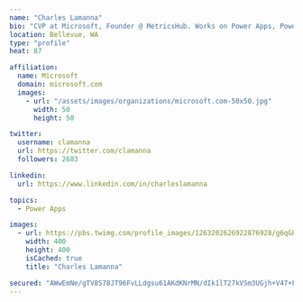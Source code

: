 ```yaml
---
name: "Charles Lamanna"
bio: "CVP at Microsoft, Founder @ MetricsHub. Works on Power Apps, Power Automate, Power Virtual Agent, Common Data Service and Dynamics 365."
location: Bellevue, WA
type: "profile"
heat: 87

affiliation:
  name: Microsoft
  domain: microsoft.com
  images:
    - url: "/assets/images/organizations/microsoft.com-50x50.jpg"
      width: 50
      height: 50

twitter:
  username: clamanna
  url: https://twitter.com/clamanna
  followers: 2683

linkedin:
  url: https://www.linkedin.com/in/charleslamanna

topics:
  - Power Apps

images:
  - url: https://pbs.twimg.com/profile_images/1263202626922876928/g6qGbHZ-_400x400.jpg
    width: 400
    height: 400
    isCached: true
    title: "Charles Lamanna"

secured: "AWwEmNe/gTV8S78JT96FvLLdgsu61AKdKNrMN/dIk1lT27kVSm3UGjh+V47+FBWrZKBVIzmFKw7/Ye2ezhuavzJkfhYAnTNcjEr4MfhKAkwo+bIdmFYyVS0RD+CcffLCpusMGmSFsIRI0DHOr6UIbLqatjhtJWh3UUwXJBGsra+z7dBa5n0zfKnLVkLNOpNwlMGmbCUZdwOAQViR++zBKOhd5G1GatXOEX7iIW7mfiQiChHW6Rdi0VQ3dTWeqBl+/G8MH9jaWi4TQL+xaIeeKGGDqHnvm09HwB8c0iR6gDhkGuzbhxTewXVUgeiCZ19TKolcyolmFaMLLfa87tOqnmb/eyFXUjanBqw64a7RxOMEvQ3H4dpm7RFfJMD35gWuWl6Vj+cCRJsB4FcxfANd7EUfriW7j207vrCHXtA0KPA=;LgTigCFMHkyQN1uKNDVAFw=="
---
```



